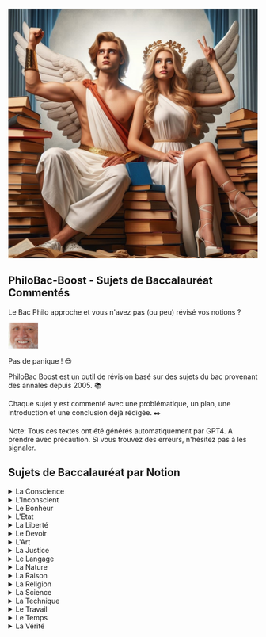 ![GitHub Image](./image10b.jpg)

## PhiloBac-Boost - Sujets de Baccalauréat Commentés

Le Bac Philo approche et vous n'avez pas (ou peu) révisé vos notions ? 

[<img src="./harold.jpg" width="60"/>](harold.jpg)

Pas de panique ! :sunglasses:

PhiloBac Boost est un outil de révision basé sur des sujets du bac provenant des annales depuis 2005. :books:

Chaque sujet y est commenté avec une problématique, un plan, une introduction et une conclusion déjà rédigée. :black_nib:

Note: Tous ces textes ont été générés automatiquement par GPT4. A prendre avec précaution. Si vous trouvez des erreurs, n'hésitez pas à les signaler.

## Sujets de Baccalauréat par Notion

<details>
  <summary>La Conscience</summary>

  - "Etre conscient est-ce savoir ?" - [Explication du sujet](./Conscience/Etre_conscient_est_ce_savoir.md)   
  - "La conscience n'est-elle tournée que vers elle même ?" - [Explication du sujet](./Conscience/La_conscience_n_est_elle_tournee_que_vers_elle_meme.md)   
  - "La conscience peut-elle être un fardeau ?" - [Explication du sujet](./Conscience/La_conscience_peut_elle_etre_un_fardeau.md)   
  - "La conscience peut-elle être un obstacle pour l'action ?" - [Explication du sujet](./Conscience/La_conscience_peut_elle_etre_un_obstacle_pour_l_action.md)
  - "Peut-on échapper aux exigences de la conscience ?" - [Explication du sujet](./Conscience/Peut_on_echapper_aux_exigences_de_la_conscience.md)   
  - "Peut-on parvenir à une complete conscience de soi ?" - [Explication du sujet](./Conscience/Peut_on_parvenir_a_une_complete_conscience_de_soi.md)   
  - "Sommes-nous conscients ou avons-nous à nous rendre conscients ?" - [Explication du sujet](./Conscience/Sommes_nous_conscients_ou_avons_nous_a_nous_rendre_conscients.md)   
  - "Suis-je le mieux placé pour me connaître ?" - [Explication du sujet](./Conscience/Suis_je_le_mieux_place_pour_me_connaitre.md)   
  - "Faut-il se méfier de sa conscience ?" - [Explication du sujet](./Conscience/faut_il_se_mefier_de_sa_conscience.md)   
  - "La conscience de soi est elle une connaissance.md ?" - [Explication du sujet](./Conscience/la_conscience_de_soi_est_elle_une_connaissance.md)   

</details>

<details>
  <summary>L'Inconscient</summary>

  - "L'hypothèse de l'inconscient est elle nécessaire à la connaissance de soi.md ?" - [Explication du sujet](./Inconscient/L_hypothese_de_l_inconscient_est_elle_necessaire_a_la_connaissance_de_soi.md)
  - "L'idée d'inconscient remet-elle en cause la responsabilité ?" - [Explication du sujet](./Inconscient/L_idee_d_inconscient_remet_elle_en_cause_la_responsabilite.md)
  - "L'inconscient_échappe-t'il à toute forme de connaissance?" - [Explication du sujet](./Inconscient/L_inconscient_echappe_t_il_a_toute_forme_de_connaissance.md)
  - "L'idée d'inconscient remet elle een cause la responsabilité?" - [Explication du sujet](./Inconscient/L_idee_d_inconscient_remet_elle_en_cause_la_responsabilite.md")
  - "L'idée d'inconscient remet elle een cause la responsabilité?" - [Explication du sujet](./Inconscient/L_idee_d_inconscient_remet_elle_en_cause_la_responsabilite.md")
  - "L'idée d'inconscient remet elle een cause la responsabilité?" - [Explication du sujet](./Inconscient/L_idee_d_inconscient_remet_elle_en_cause_la_responsabilite.md")
  - "L'idée d'inconscient remet elle een cause la responsabilité?" - [Explication du sujet](./Inconscient/L_idee_d_inconscient_remet_elle_en_cause_la_responsabilite.md")
  - "L'idée d'inconscient remet elle een cause la responsabilité?" - [Explication du sujet](./Inconscient/L_idee_d_inconscient_remet_elle_en_cause_la_responsabilite.md")
  - "L'idée d'inconscient remet elle een cause la responsabilité?" - [Explication du sujet](./Inconscient/L_idee_d_inconscient_remet_elle_en_cause_la_responsabilite.md")
  - "L'idée d'inconscient remet elle een cause la responsabilité?" - [Explication du sujet](./Inconscient/L_idee_d_inconscient_remet_elle_en_cause_la_responsabilite.md")
    
</details>

<details>
  <summary>Le Bonheur</summary>

- coming soon... :hourglass_flowing_sand:

</details>

<details>  
<summary>L'Etat</summary>

- coming soon... :hourglass_flowing_sand:

</details>

<details>
<summary>La Liberté</summary>

- coming soon... :hourglass_flowing_sand:
  
</details>

<details>
<summary>Le Devoir</summary> 

- coming soon... :hourglass_flowing_sand:
  
</details>

<details>
<summary>L'Art</summary> 

- coming soon... :hourglass_flowing_sand:
  
</details>

<details>
<summary>La Justice</summary> 

- coming soon... :hourglass_flowing_sand:

</details>

<details>
<summary>Le Langage</summary> 

- coming soon... :hourglass_flowing_sand:

</details>

<details>
<summary>La Nature</summary> 

- coming soon... :hourglass_flowing_sand:
  
</details>

<details>
<summary>La Raison</summary> 

- coming soon... :hourglass_flowing_sand:
  
</details>


<details>
<summary>La Religion</summary> 

- coming soon... :hourglass_flowing_sand:

</details>

<details>
<summary>La Science</summary> 

- coming soon... :hourglass_flowing_sand:

</details>

<details>
<summary>La Technique</summary> 

- coming soon... :hourglass_flowing_sand:
  
</details>

<details>
<summary>Le Travail</summary> 

- coming soon... :hourglass_flowing_sand:
  
</details>

<details>
<summary>Le Temps</summary> 

- coming soon... :hourglass_flowing_sand:
  
</details>

<details>
<summary>La Vérité</summary> 

- coming soon... :hourglass_flowing_sand:

</details>
